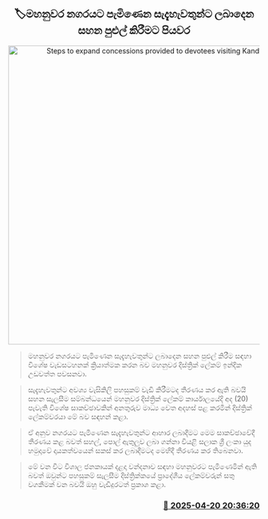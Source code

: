 <p align='center'><b><h2 align='center' title='Steps to expand concessions provided to devotees visiting Kandy city'>🏷මහනුවර නගරයට පැමිණෙන සැදැහැවතුන්ට ලබාදෙන සහන පුළුල් කිරීමට පියවර</h2></b></p>
<p align='center'><img src='https://helakuru.sgp1.cdn.digitaloceanspaces.com/esana/images/lib/mahanuwara-dalada-dakma.jpg' width='600' alt='Steps to expand concessions provided to devotees visiting Kandy city'></p>

> මහනුවර නගරයට පැමිණෙන සැදැහැවතුන්ට ලබාදෙන සහන පුළුල් කිරීම සඳහා විශේෂ වැඩසටහනක් ක්‍රියාත්මක කරන බව මහනුවර දිස්ත්‍රික් ලේකම් ඉන්දික උඩවත්ත පවසනවා.

> සැදැහැවතුන්ට අවශ්‍ය වැසිකිලි පහසුකම් වැඩි කිරීමටද තීරණය කර ඇති බවයි සහන සැලසීම සම්බන්ධයෙන් මහනුවර දිස්ත්‍රික් ලේකම් කාර්යාලයේදි අද (20) පැවැති විශේෂ සාකච්ඡාවකින් අනතුරුව මාධ්‍ය වෙත අදහස් පළ කරමින් දිස්ත්‍රික් ලේකම්වරයා මේ බව සඳහන් කළා.

> ඒ අනුව නගරයට පැමිණෙන සැදැහැවතුන්ට ආහාර ලබාදීමට මෙම සාකච්ඡාවේදී තීරණය කළ බවත් සහල්, පොල් ඇතුලුව ලබා ගන්නා වියළි සලාක ශ්‍රී ලංකා යුද හමුදාවේ දායකත්වයෙන් සකස් කර ලබාදීමටද මෙහිදී තීරණය කර තිබෙනවා.

> මේ වන විට විශාල ජනකායක් දළදා වන්දනාව සඳහා මහනුවරට පැමිණෙමින් ඇති බවත් ඔවුන්ට පහසුකම් සැලසීම දිස්ත්‍රික්කයේ ප්‍රාදේශීය ලේකම්වරුන් සතු වගකීමක් වන බවයි ඔහු වැඩිදුරටත් ප්‍රකාශ කළා.



<h3 align='right'><a href='https://www.helakuru.lk/esana/p/109355/'>📅 2025-04-20 20:36:20</a></h3>
